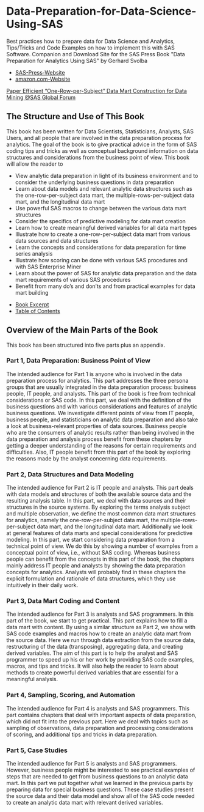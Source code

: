 # Data-Preparation-for-Data-Science-Using-SAS
Best practices how to prepare data for Data Science and Analytics, Tips/Tricks and Code Examples on how to implement this with SAS Software. Companion and Download Site for the SAS Press Book "Data Preparation for Analytics Using SAS" by Gerhard Svolba

- [SAS-Press-Website](https://www.sas.com/store/prodBK_60502_en.html?storeCode=SAS_US&storeCode=SAS_US) 
- [amazon.com-Website](https://www.amazon.com/Data-Preparation-Analytics-Using-Press-ebook/dp/B001UQ6X2C/ref=sr_1_1?keywords=data+preparation+for+analytics&qid=1550836793&s=gateway&sr=8-1)

[Paper Efficient “One-Row-per-Subject” Data Mart Construction
for Data Mining  @SAS Global Forum](http://www2.sas.com/proceedings/sugi31/078-31.pdf)

## The Structure and Use of This Book
This book has been written for Data Scientists, Statisticians, Analysts, SAS Users, and all people that are involved in the data preparation process for analytics. The goal of the book is to give practical advice in the form of SAS coding tips and tricks as well as conceptual background information on data structures and considerations from the business point of view.
This book will allow the reader to
* View analytic data preparation in light of its business environment and to consider the underlying business questions in data preparation
* Learn about data models and relevant analytic data structures such as the one-row-per-subject data mart, the multiple-rows-per-subject data mart, and the longitudinal data mart
* Use powerful SAS macros to change between the various data mart structures
* Consider the specifics of predictive modeling for data mart creation
* Learn how to create meaningful derived variables for all data mart types
* Illustrate how to create a one-row-per-subject data mart from various data sources and data structures
* Learn the concepts and considerations for data preparation for time series analysis
* Illustrate how scoring can be done with various SAS procedures and with SAS Enterprise Miner
* Learn about the power of SAS for analytic data preparation and the data mart requirements of various SAS procedures
* Benefit from many do’s and don’ts and from practical examples for data mart building

- [Book Excerpt](https://www.sas.com/storefront/aux/en/spdataprep/60502_excerpt.pdf)
- [Table of Contents](https://www.sas.com/storefront/aux/en/spdataprep/60502_toc.pdf)

## Overview of the Main Parts of the Book
This book has been structured into five parts plus an appendix.
### Part 1, Data Preparation: Business Point of View
The intended audience for Part 1 is anyone who is involved in the data preparation process for analytics. This part addresses the three persona groups that are usually integrated in the data preparation process: business people, IT people, and analysts. This part of the book is free from technical considerations or SAS code.
In this part, we deal with the definition of the business questions and with various considerations and features of analytic business questions. We investigate different points of view from IT people, business people, and statisticians on analytic data preparation and also take a look at business-relevant properties of data sources.
Business people who are the consumers of analytic results rather than being involved in the data preparation and analysis process benefit from these chapters by getting a deeper understanding of the reasons for certain requirements and difficulties. Also, IT people benefit from this part of the book by exploring the reasons made by the analyst concerning data requirements.
### Part 2, Data Structures and Data Modeling
The intended audience for Part 2 is IT people and analysts. This part deals with data models and structures of both the available source data and the resulting analysis table. In this part, we deal with data sources and their structures in the source systems. By exploring the terms analysis subject and multiple observation, we define the most common data mart structures for analytics, namely the one-row-per-subject data mart, the multiple-rows-per-subject data mart, and the longitudinal data mart.
Additionally we look at general features of data marts and special considerations for predictive modeling. In this part, we start considering data preparation from a technical point of view. We do this by showing a number of examples from a conceptual point of view, i.e., without SAS coding.
Whereas business people can benefit from the concepts in this part of the book, the chapters mainly address IT people and analysts by showing the data preparation concepts for analytics. Analysts will probably find in these chapters the explicit formulation and rationale of data structures, which they use intuitively in their daily work.
### Part 3, Data Mart Coding and Content
The intended audience for Part 3 is analysts and SAS programmers. In this part of the book, we start to get practical. This part explains how to fill a data mart with content. By using a similar structure as Part 2, we show with SAS code examples and macros how to create an analytic data mart from the source data. Here we run through data extraction from the source data, restructuring of the data (transposing), aggregating data, and creating derived variables.
The aim of this part is to help the analyst and SAS programmer to speed up his or her work by providing SAS code examples, macros, and tips and tricks. It will also help the reader to learn about methods to create powerful derived variables that are essential for a meaningful analysis.
### Part 4, Sampling, Scoring, and Automation
The intended audience for Part 4 is analysts and SAS programmers. This part contains chapters that deal with important aspects of data preparation, which did not fit into the previous part. Here we deal with topics such as sampling of observations, data preparation and processing considerations of scoring, and additional tips and tricks in data preparation.
### Part 5, Case Studies
The intended audience for Part 5 is analysts and SAS programmers. However, business people might be interested to see practical examples of steps that are needed to get from business questions to an analytic data mart.
In this part we put together what we learned in the previous parts by preparing data for special business questions. These case studies present the source data and their data model and show all of the SAS code needed to create an analytic data mart with relevant derived variables.
 
